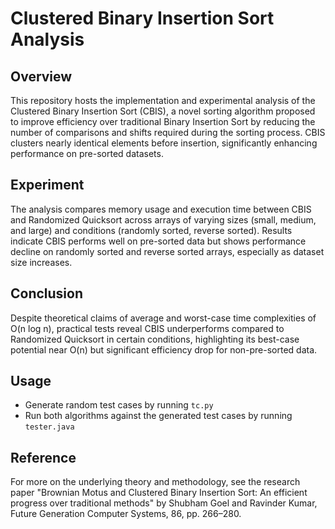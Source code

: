 # Clustered Binary Insertion Sort Analysis

## Overview
This repository hosts the implementation and experimental analysis of the Clustered Binary Insertion Sort (CBIS), a novel sorting algorithm proposed to improve efficiency over traditional Binary Insertion Sort by reducing the number of comparisons and shifts required during the sorting process. CBIS clusters nearly identical elements before insertion, significantly enhancing performance on pre-sorted datasets.

## Experiment
The analysis compares memory usage and execution time between CBIS and Randomized Quicksort across arrays of varying sizes (small, medium, and large) and conditions (randomly sorted, reverse sorted). Results indicate CBIS performs well on pre-sorted data but shows performance decline on randomly sorted and reverse sorted arrays, especially as dataset size increases.

## Conclusion
Despite theoretical claims of average and worst-case time complexities of O(n log n), practical tests reveal CBIS underperforms compared to Randomized Quicksort in certain conditions, highlighting its best-case potential near O(n) but significant efficiency drop for non-pre-sorted data.

## Usage
- Generate random test cases by running `tc.py`
- Run both algorithms against the generated test cases by running `tester.java`

## Reference
For more on the underlying theory and methodology, see the research paper "Brownian Motus and Clustered Binary Insertion Sort: An efficient progress over traditional methods" by Shubham Goel and Ravinder Kumar, Future Generation Computer Systems, 86, pp. 266–280.
